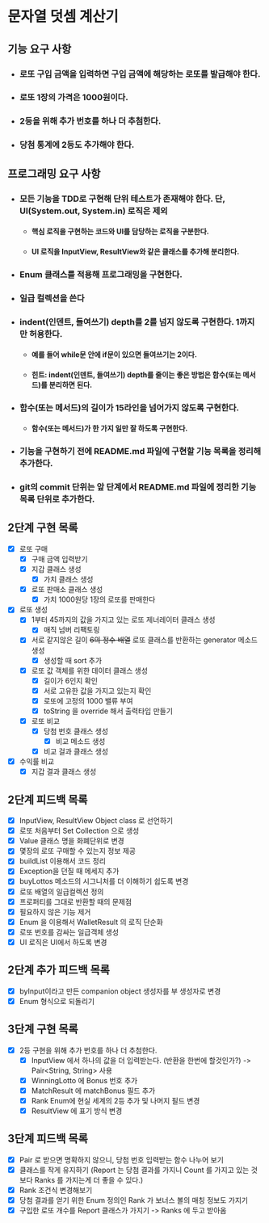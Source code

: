 # 문자열 덧셈 계산기

## 기능 요구 사항

- ### 로또 구입 금액을 입력하면 구입 금액에 해당하는 로또를 발급해야 한다.
- ### 로또 1장의 가격은 1000원이다.
- ### 2등을 위해 추가 번호를 하나 더 추첨한다.
- ### 당첨 통계에 2등도 추가해야 한다.

## 프로그래밍 요구 사항

- ### 모든 기능을 TDD로 구현해 단위 테스트가 존재해야 한다. 단, UI(System.out, System.in) 로직은 제외
    - #### 핵심 로직을 구현하는 코드와 UI를 담당하는 로직을 구분한다.
    - #### UI 로직을 InputView, ResultView와 같은 클래스를 추가해 분리한다.
- ### Enum 클래스를 적용해 프로그래밍을 구현한다.
- ### 일급 컬렉션을 쓴다
- ### indent(인덴트, 들여쓰기) depth를 2를 넘지 않도록 구현한다. 1까지만 허용한다.
    - #### 예를 들어 while문 안에 if문이 있으면 들여쓰기는 2이다.
    - #### 힌트: indent(인덴트, 들여쓰기) depth를 줄이는 좋은 방법은 함수(또는 메서드)를 분리하면 된다.
- ### 함수(또는 메서드)의 길이가 15라인을 넘어가지 않도록 구현한다.
    - #### 함수(또는 메서드)가 한 가지 일만 잘 하도록 구현한다.
- ### 기능을 구현하기 전에 README.md 파일에 구현할 기능 목록을 정리해 추가한다.
- ### git의 commit 단위는 앞 단계에서 README.md 파일에 정리한 기능 목록 단위로 추가한다.

## 2단계 구현 목록

- [x] 로또 구매
    - [x] 구매 금액 입력받기
    - [x] 지갑 클래스 생성
        - [x] 가치 클래스 생성
    - [x] 로또 판매소 클래스 생성
        - [x] 가치 1000원당 1장의 로또를 판매한다
- [x] 로또 생성
    - [x] 1부터 45까지의 값을 가지고 있는 로또 제너레이터 클래스 생성
        - [x] 매직 넘버 리팩토링
    - [x] 서로 같지않은 길이 ~~6의 정수 배열~~ 로또 클래스를 반환하는 generator 메소드 생성
        - [x] 생성할 때 sort 추가
    - [x] 로또 값 객체를 위한 데이터 클래스 생성
        - [x] 길이가 6인지 확인
        - [x] 서로 고유한 값을 가지고 있는지 확인
        - [x] 로또에 고정의 1000 밸류 부여
        - [x] toString 을 override 해서 출력타입 만들기
    - [x] 로또 비교
        - [x] 당첨 번호 클래스 생성
            - [x] 비교 메소드 생성
        - [x] 비교 걸과 클래스 생성
- [x] 수익률 비교
    -  [x] 지갑 결과 클래스 생성

## 2단계 피드백 목록

- [x] InputView, ResultView Object class 로 선언하기
- [x] 로또 처음부터 Set Collection 으로 생성
- [x] Value 클래스 명을 화폐단위로 변경
- [x] 몇장의 로또 구매할 수 있는지 정보 제공
- [x] buildList 이용해서 코드 정리
- [x] Exception을 던질 때 메세지 추가
- [x] buyLottos 메소드의 시그니처를 더 이해하기 쉽도록 변경
- [x] 로또 배열의 일급컬렉션 정의
- [x] 프로퍼티를 그대로 반환할 때의 문제점
- [x] 필요하지 않은 기능 제거
- [x] Enum 을 이용해서 WalletResult 의 로직 단순화
- [x] 로또 번호를 감싸는 일급객체 생성
- [x] UI 로직은 UI에서 하도록 변경

## 2단계 추가 피드백 목록

- [x] byInput이라고 만든 companion object 생성자를 부 생성자로 변경
- [x] Enum 형식으로 되돌리기

## 3단계 구현 목록

- [x] 2등 구현을 위해 추가 번호를 하나 더 추첨한다.
    - [x] InputView 에서 하나의 값을 더 입력받는다. (반환을 한번에 할것인가?) -> Pair<String, String> 사용
    - [x] WinningLotto 에 Bonus 번호 추가
    - [x] MatchResult 에 matchBonus 필드 추가
    - [x] Rank Enum에 현실 세계의 2등 추가 및 나머지 필드 변경
    - [x] ResultView 에 표기 방식 변경

## 3단계 피드백 목록

- [x] Pair 로 받으면 명확하지 않으니, 당첨 번호 입력받는 함수 나누어 보기
- [x] 클래스를 작게 유지하기 (Report 는 당첨 결과를 가지니 Count 를 가지고 있는 것보다 Ranks 를 가지는게 더 좋을 수 있다.)
- [x] Rank 조건식 변경해보기
- [x] 당첨 결과를 얻기 위한 Enum 정의인 Rank 가 보너스 볼의 매칭 정보도 가지기
- [x] 구입한 로또 개수를 Report 클래스가 가지기 -> Ranks 에 두고 받아옴

